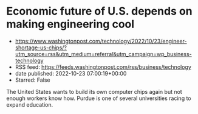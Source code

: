 # Economic future of U.S. depends on making engineering cool
 - https://www.washingtonpost.com/technology/2022/10/23/engineer-shortage-us-chips/?utm_source=rss&utm_medium=referral&utm_campaign=wp_business-technology
 - RSS feed: https://feeds.washingtonpost.com/rss/business/technology
 - date published: 2022-10-23 07:00:19+00:00
 - Starred: False

The United States wants to build its own computer chips again but not enough workers know how. Purdue is one of several universities racing to expand education.

